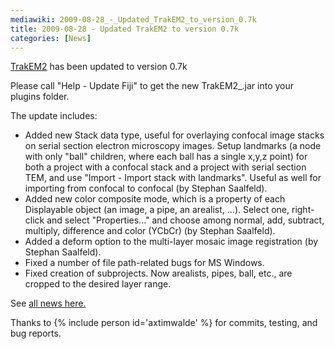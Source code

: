 ```yaml
---
mediawiki: 2009-08-28_-_Updated_TrakEM2_to_version_0.7k
title: 2009-08-28 - Updated TrakEM2 to version 0.7k
categories: [News]
---
```


[TrakEM2](/plugins/trakem2) has been updated to version 0.7k

Please call "Help - Update Fiji" to get the new TrakEM2\_.jar into your plugins folder.

The update includes:

-   Added new Stack data type, useful for overlaying confocal image stacks on serial section electron microscopy images. Setup landmarks (a node with only "ball" children, where each ball has a single x,y,z point) for both a project with a confocal stack and a project with serial section TEM, and use "Import - Import stack with landmarks". Useful as well for importing from confocal to confocal (by Stephan Saalfeld).
-   Added new color composite mode, which is a property of each Displayable object (an image, a pipe, an arealist, ...). Select one, right-click and select "Properties..." and choose among normal, add, subtract, multiply, difference and color (YCbCr) (by Stephan Saalfeld).
-   Added a deform option to the multi-layer mosaic image registration (by Stephan Saalfeld).
-   Fixed a number of file path-related bugs for MS Windows.
-   Fixed creation of subprojects. Now arealists, pipes, ball, etc., are cropped to the desired layer range.

See [all news here.](http://t2.ini.uzh.ch/trakem2.html)

Thanks to {% include person id='axtimwalde' %} for commits, testing, and bug reports.


